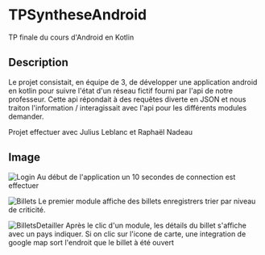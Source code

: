 # TPSyntheseAndroid
TP finale du cours d'Android en Kotlin

## Description
Le projet consistait, en équipe de 3, de développer une application android en kotlin pour suivre l'état d'un réseau fictif fourni par l'api de notre professeur.
Cette api répondait à des requêtes diverte en JSON et nous traiton l'information / interagissait avec l'api pour les différents modules demander.

Projet effectuer avec Julius Leblanc et Raphaël Nadeau

## Image
![Login](https://github.com/WBergeron/TPSyntheseAndroid/assets/70408290/3f11dc11-c216-4d2a-a500-d27b3337d1c2)
Au début de l'application un 10 secondes de connection est effectuer

![Billets](https://github.com/WBergeron/TPSyntheseAndroid/assets/70408290/ad04fda5-eae9-4702-b5a4-f9b0f2a3e3dc)
Le premier module affiche des billets enregistrers trier par niveau de criticité.

![BilletsDetailler](https://github.com/WBergeron/TPSyntheseAndroid/assets/70408290/4bbf9ef5-f81e-46b0-abff-372c8944e0b5)
Après le clic d'un module, les détails du billet s'affiche avec un pays indiquer.
Si on clic sur l'icone de carte, une integration de google map sort l'endroit que le billet à été ouvert

